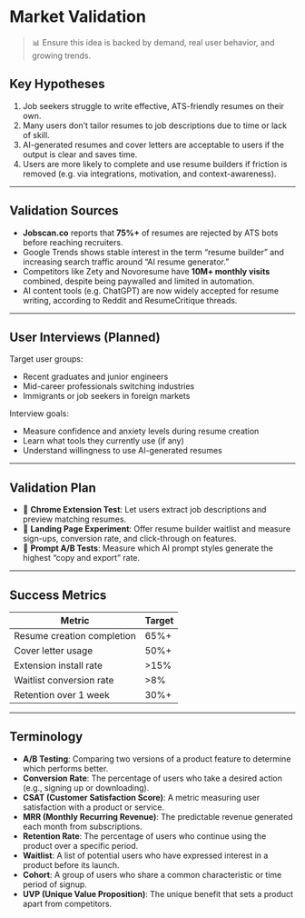 # Market Validation

> 📊 Ensure this idea is backed by demand, real user behavior, and growing trends.

## Key Hypotheses

1. Job seekers struggle to write effective, ATS-friendly resumes on their own.
2. Many users don’t tailor resumes to job descriptions due to time or lack of skill.
3. AI-generated resumes and cover letters are acceptable to users if the output is clear and saves time.
4. Users are more likely to complete and use resume builders if friction is removed (e.g. via integrations, motivation, and context-awareness).

---

## Validation Sources

- **Jobscan.co** reports that **75%+** of resumes are rejected by ATS bots before reaching recruiters.
- Google Trends shows stable interest in the term “resume builder” and increasing search traffic around “AI resume generator.”
- Competitors like Zety and Novoresume have **10M+ monthly visits** combined, despite being paywalled and limited in automation.
- AI content tools (e.g. ChatGPT) are now widely accepted for resume writing, according to Reddit and ResumeCritique threads.

---

## User Interviews (Planned)

Target user groups:
- Recent graduates and junior engineers
- Mid-career professionals switching industries
- Immigrants or job seekers in foreign markets

Interview goals:
- Measure confidence and anxiety levels during resume creation
- Learn what tools they currently use (if any)
- Understand willingness to use AI-generated resumes

---

## Validation Plan

- 🚀 **Chrome Extension Test**: Let users extract job descriptions and preview matching resumes.
- 🧪 **Landing Page Experiment**: Offer resume builder waitlist and measure sign-ups, conversion rate, and click-through on features.
- 🧠 **Prompt A/B Tests**: Measure which AI prompt styles generate the highest “copy and export” rate.

---

## Success Metrics

| Metric                      | Target   |
|-----------------------------|----------|
| Resume creation completion | 65%+     |
| Cover letter usage         | 50%+     |
| Extension install rate     | >15%     |
| Waitlist conversion rate   | >8%      |
| Retention over 1 week      | 30%+     |

---

## Terminology

- **A/B Testing**: Comparing two versions of a product feature to determine which performs better.
- **Conversion Rate**: The percentage of users who take a desired action (e.g., signing up or downloading).
- **CSAT (Customer Satisfaction Score)**: A metric measuring user satisfaction with a product or service.
- **MRR (Monthly Recurring Revenue)**: The predictable revenue generated each month from subscriptions.
- **Retention Rate**: The percentage of users who continue using the product over a specific period.
- **Waitlist**: A list of potential users who have expressed interest in a product before its launch.
- **Cohort**: A group of users who share a common characteristic or time period of signup.
- **UVP (Unique Value Proposition)**: The unique benefit that sets a product apart from competitors.
